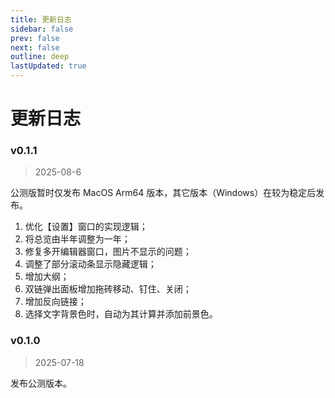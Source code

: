 ```yaml
---
title: 更新日志
sidebar: false
prev: false
next: false
outline: deep
lastUpdated: true
---
```


# 更新日志

### v0.1.1

> 2025-08-6

公测版暂时仅发布 MacOS Arm64 版本，其它版本（Windows）在较为稳定后发布。

1. 优化【设置】窗口的实现逻辑；
2. 将总览由半年调整为一年；
3. 修复多开编辑器窗口，图片不显示的问题；
4. 调整了部分滚动条显示隐藏逻辑；
5. 增加大纲；
6. 双链弹出面板增加拖砖移动、钉住、关闭；
7. 增加反向链接；
8. 选择文字背景色时，自动为其计算并添加前景色。

### v0.1.0

> 2025-07-18

发布公测版本。